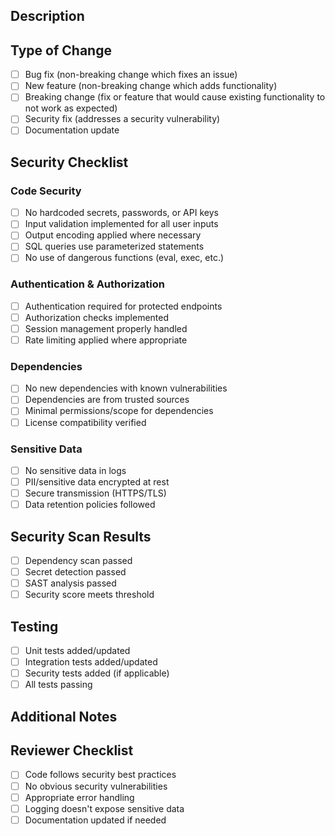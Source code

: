 ## Description
<!-- Provide a brief description of the changes in this PR -->

## Type of Change
- [ ] Bug fix (non-breaking change which fixes an issue)
- [ ] New feature (non-breaking change which adds functionality)
- [ ] Breaking change (fix or feature that would cause existing functionality to not work as expected)
- [ ] Security fix (addresses a security vulnerability)
- [ ] Documentation update

## Security Checklist
### Code Security
- [ ] No hardcoded secrets, passwords, or API keys
- [ ] Input validation implemented for all user inputs
- [ ] Output encoding applied where necessary
- [ ] SQL queries use parameterized statements
- [ ] No use of dangerous functions (eval, exec, etc.)

### Authentication & Authorization
- [ ] Authentication required for protected endpoints
- [ ] Authorization checks implemented
- [ ] Session management properly handled
- [ ] Rate limiting applied where appropriate

### Dependencies
- [ ] No new dependencies with known vulnerabilities
- [ ] Dependencies are from trusted sources
- [ ] Minimal permissions/scope for dependencies
- [ ] License compatibility verified

### Sensitive Data
- [ ] No sensitive data in logs
- [ ] PII/sensitive data encrypted at rest
- [ ] Secure transmission (HTTPS/TLS)
- [ ] Data retention policies followed

## Security Scan Results
<!-- Automated scans will post results here -->
- [ ] Dependency scan passed
- [ ] Secret detection passed
- [ ] SAST analysis passed
- [ ] Security score meets threshold

## Testing
- [ ] Unit tests added/updated
- [ ] Integration tests added/updated
- [ ] Security tests added (if applicable)
- [ ] All tests passing

## Additional Notes
<!-- Any additional information about security considerations -->

## Reviewer Checklist
- [ ] Code follows security best practices
- [ ] No obvious security vulnerabilities
- [ ] Appropriate error handling
- [ ] Logging doesn't expose sensitive data
- [ ] Documentation updated if needed
